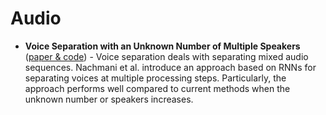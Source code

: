 # Audio

- **Voice Separation with an Unknown Number of Multiple Speakers** ([paper & code](https://paperswithcode.com/paper/voice-separation-with-an-unknown-number-of)) - 
  Voice separation deals with separating mixed audio sequences. Nachmani et al. 
  introduce an approach based on RNNs for separating voices at multiple processing 
  steps. Particularly, the approach performs well compared to current methods when the 
  unknown number or speakers increases.